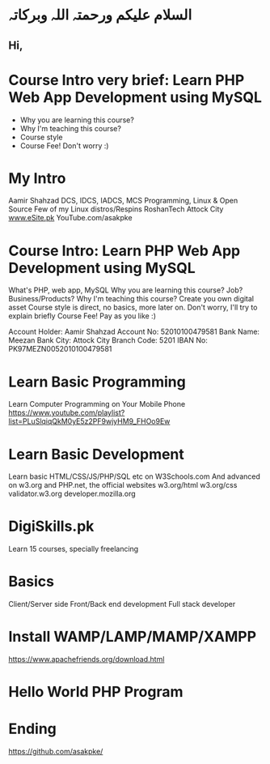 # السلام علیکم ورحمتہ اللہ وبرکاتہ
## Hi,



# Course Intro very brief: Learn PHP Web App Development using MySQL
* Why you are learning this course?
* Why I'm teaching this course?
* Course style
* Course Fee! Don't worry :)



# My Intro
Aamir Shahzad
DCS, IDCS, IADCS, MCS
Programming, Linux & Open Source
Few of my Linux distros/Respins
RoshanTech
Attock City
www.eSite.pk
YouTube.com/asakpke



# Course Intro: Learn PHP Web App Development using MySQL
What's PHP, web app, MySQL
Why you are learning this course? Job? Business/Products?
Why I'm teaching this course? Create you own digital asset
Course style is direct, no basics, more later on. Don't worry, I'll try to explain briefly
Course Fee! Pay as you like :)

Account Holder: Aamir Shahzad
Account No: 52010100479581
Bank Name: Meezan Bank
City: Attock City
Branch Code: 5201
IBAN No: PK97MEZN0052010100479581



# Learn Basic Programming
Learn Computer Programming on Your Mobile Phone
https://www.youtube.com/playlist?list=PLuSlqiqQkM0yE5z2PF9wjyHM9_FHOo9Ew



# Learn Basic Development
Learn basic HTML/CSS/JS/PHP/SQL etc on W3Schools.com
And advanced on w3.org and PHP.net, the official websites
w3.org/html
w3.org/css
validator.w3.org
developer.mozilla.org



# DigiSkills.pk
Learn 15 courses, specially freelancing



# Basics
Client/Server side
Front/Back end development
Full stack developer



# Install WAMP/LAMP/MAMP/XAMPP
https://www.apachefriends.org/download.html



# Hello World PHP Program
<?php echo 'Hello World' ?>
<?= 'Hello World' ?>



# Ending
https://github.com/asakpke/